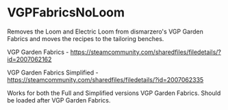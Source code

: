 # VGPFabricsNoLoom

Removes the Loom and Electric Loom from dismarzero's VGP Garden Fabrics and moves the recipes to the tailoring benches.

VGP Garden Fabrics - https://steamcommunity.com/sharedfiles/filedetails/?id=2007062162

VGP Garden Fabrics Simplified - https://steamcommunity.com/sharedfiles/filedetails/?id=2007062335
		
Works for both the Full and Simplified versions VGP Garden Fabrics. Should be loaded after VGP Garden Fabrics.